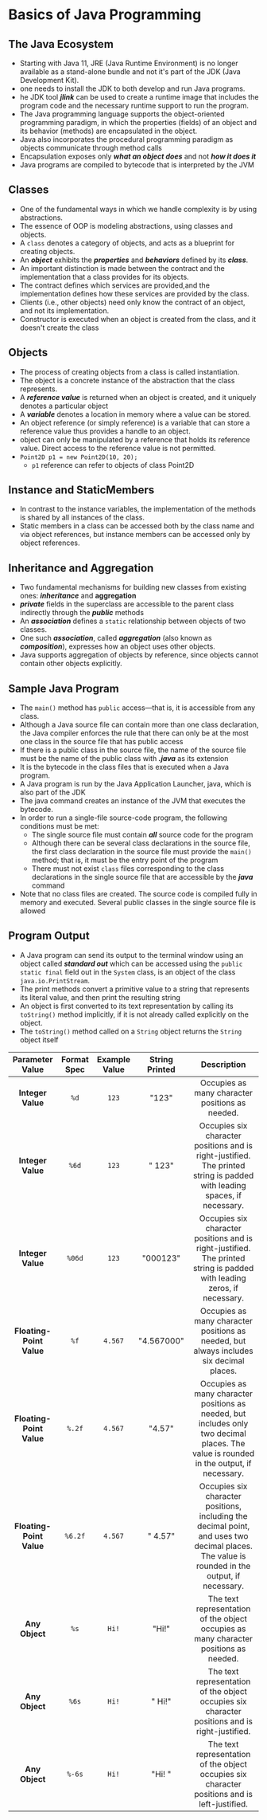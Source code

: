 # Basics of Java Programming

## The Java Ecosystem

* Starting with Java 11, JRE (Java Runtime Environment) is no longer available as a stand-alone bundle and not it's part
  of the JDK (Java Development Kit).
* one needs to install the JDK to both develop and run Java programs.
* he JDK tool **_jlink_** can be used to create a runtime image that includes the program code and the necessary runtime
  support to run the program.
* The Java programming language supports the object-oriented programming paradigm, in which the properties (fields) of
  an object and its behavior (methods) are encapsulated in the object.
* Java also incorporates the procedural programming paradigm as objects communicate through method calls
* Encapsulation exposes only **_what an object does_** and not **_how it does it_**
* Java programs are compiled to bytecode that is interpreted by the JVM

## Classes

* One of the fundamental ways in which we handle complexity is by using abstractions.
* The essence of OOP is modeling abstractions, using classes and objects.
* A `class` denotes a category of objects, and acts as a blueprint for creating objects.
* An **_object_** exhibits the **_properties_** and **_behaviors_** defined by its **_class_**.
* An important distinction is made between the contract and the implementation that a class provides for its objects.
* The contract defines which services are provided,and the implementation defines how these services are provided by the
  class.
* Clients (i.e., other objects) need only know the contract of an object, and not its implementation.
* Constructor is executed when an object is created from the class, and it doesn't create the class

## Objects

* The process of creating objects from a class is called instantiation.
* The object is a concrete instance of the abstraction that the class represents.
* A **_reference value_** is returned when an object is created, and it uniquely denotes a particular object
* A **_variable_** denotes a location in memory where a value can be stored.
* An object reference (or simply reference) is a variable that can store a reference value thus provides a handle to an
  object.
* object can only be manipulated by a reference that holds its reference value. Direct access to the reference value is
  not permitted.
* `Point2D p1 = new Point2D(10, 20);`
    * `p1` reference can refer to objects of class Point2D

## Instance and StaticMembers

* In contrast to the instance variables, the implementation of the methods is shared by all instances of the class.
* Static members in a class can be accessed both by the class name and via object references, but instance members can
  be accessed only by object references.

## Inheritance and Aggregation

* Two fundamental mechanisms for building new classes from existing ones: **_inheritance_** and **aggregation**
* _**private**_ fields in the superclass are accessible to the parent class indirectly through the **_public_** methods
* An **_association_** defines a `static` relationship between objects of two classes.
* One such **_association_**, called **_aggregation_** (also known as **_composition_**), expresses how an object uses
  other objects.
* Java supports aggregation of objects by reference, since objects cannot contain other objects explicitly.

## Sample Java Program

* The `main()` method has `public` access—that is, it is accessible from any class.
* Although a Java source file can contain more than one class declaration, the Java compiler enforces the rule that
  there can only be at the most one class in the source file that has public access
* If there is a public class in the source file, the name of the source file must be the name of the public class with
  **_.java_** as its extension
* It is the bytecode in the class files that is executed when a Java program.
* A Java program is run by the Java Application Launcher, java, which is also part of the JDK
* The java command creates an instance of the JVM that executes the bytecode.
* In order to run a single-file source-code program, the following conditions must be met:
    * The single source file must contain **_all_** source code for the program
    * Although there can be several class declarations in the source file, the first class declaration in the source
      file must provide the `main()` method; that is, it must be the entry point of the program
    * There must not exist `class` files corresponding to the class declarations in the single source file that are
      accessible by the **_java_** command
* Note that no class files are created. The source code is compiled fully in memory and executed. Several public classes
  in the single source file is allowed

## Program Output

* A Java program can send its output to the terminal window using an object called **_standard out_** which can be
  accessed using the `public static final` field out in the `System` class, is an object of the class
  `java.io.PrintStream`.
* The print methods convert a primitive value to a string that represents its literal value, and then print the
  resulting string
* An object is first converted to its text representation by calling its `toString()` method implicitly, if it is not
  already called explicitly on the object.
* The `toString()` method called on a `String` object returns the `String` object itself

|     Parameter Value      | Format Spec | Example Value | String Printed |                                                                  Description                                                                  |
|:------------------------:|:-----------:|:-------------:|:--------------:|:---------------------------------------------------------------------------------------------------------------------------------------------:|
|    **Integer Value**     |    `%d`     |     `123`     |     "123"      |                                                Occupies as many character positions as needed.                                                |
|    **Integer Value**     |    `%6d`    |     `123`     |    "   123"    |           Occupies six character positions and is right-justified. The printed string is padded with leading spaces, if necessary.            |
|    **Integer Value**     |   `%06d`    |     `123`     |    "000123"    |            Occupies six character positions and is right-justified. The printed string is padded with leading zeros, if necessary.            |
| **Floating-Point Value** |    `%f`     |    `4.567`    |   "4.567000"   |                            Occupies as many character positions as needed, but always includes six decimal places.                            |
| **Floating-Point Value** |   `%.2f`    |    `4.567`    |     "4.57"     |    Occupies as many character positions as needed, but includes only two decimal places. The value is rounded in the output, if necessary.    |
| **Floating-Point Value** |   `%6.2f`   |    `4.567`    |   "   4.57"    | Occupies six character positions, including the decimal point, and uses two decimal places. The value is rounded in the output, if necessary. |
|      **Any Object**      |    `%s`     |     `Hi!`     |     "Hi!"      |                             The text representation of the object occupies as many character positions as needed.                             |
|      **Any Object**      |    `%6s`    |     `Hi!`     |    "   Hi!"    |                        The text representation of the object occupies six character positions and is right-justified.                         |
|      **Any Object**      |   `%-6s`    |     `Hi!`     |    "Hi!   "    |                         The text representation of the object occupies six character positions and is left-justified.                         |
